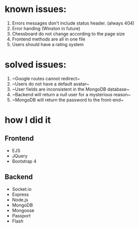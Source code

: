 # known issues:
1. Errors messages don't include status header. (always 404) 
2. Error handing (Winston in future)
3. Chessboard do not change according to the page size
7. Frontend methods are all in one file
8. Users should have a rating system

# solved issues: 

1. ~Google routes cannot redirect~
2. ~Users do not have a default avatar~
3. ~User fields are inconsistent in the MongoDB database~
4. ~Backend will return a null user for a mysterious reason~
5. ~MongoDB will return the password to the front-end~

# how I did it
## Frontend

* EJS
* JQuery
* Bootstrap 4

## Backend

* Socket.io
* Express
* Node.js
* MongoDB
* Mongoose
* Passport
* Flash
